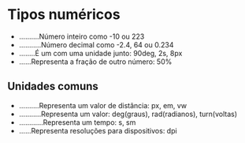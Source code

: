 # Tipos numéricos

* <integer>..........Número inteiro como -10 ou 223
* <number>...........Número decimal como -2.4, 64 ou 0.234
* <dimension>........É um <number> com uma unidade junto: 90deg, 2s, 8px
* <percentagem>......Representa a fração de outro número: 50%

## Unidades comuns

* <length>..........Representa um valor de distância: px, em, vw
* <angle>...........Representa um valor: deg(graus), rad(radianos), turn(voltas)
* <time>............Representa um tempo: s, sm
* <resolution>......Representa resoluções para dispositivos: dpi
